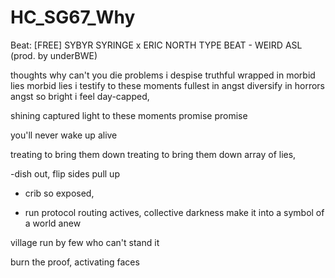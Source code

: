 # HC_SG67_Why

Beat:
[FREE] SYBYR  SYRINGE x ERIC NORTH TYPE BEAT - WEIRD ASL  (prod. by underBWE)

thoughts
why can't you die
problems i despise
truthful wrapped 
in morbid lies
morbid lies i 
testify to these moments
fullest in angst 
diversify in horrors
angst so bright i 
feel day-capped, 

shining 
captured light to these moments
promise promise

you'll never wake up alive

treating to bring them
down
treating to bring them
down
array of lies, 

-dish out, flip sides
pull up 
- crib so exposed, 

 - run protocol routing actives, 
collective darkness
make it into a symbol of a world anew

village run by few who can't stand it

burn the proof, activating faces




